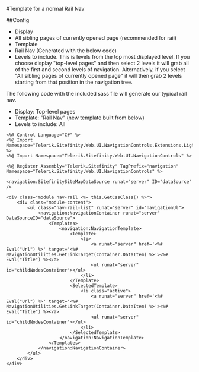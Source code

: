 #Template for a normal Rail Nav

##Config
- Display 
- All sibling pages of currently opened page (recommended for rail)
- Template
- Rail Nav (Generated with the below code)
- Levels to include. This is levels from the top most displayed level. If you choose display "top-level pages" and then select 2 levels it will grab all of the first and second levels of navigation. Alternatively, if you select "All sibling pages of currently opened page" it will then grab 2 levels starting from that position in the navigation tree.

The following code with the included sass file will generate our typical rail nav.
 - Display: Top-level pages
 - Template: "Rail Nav" (new template built from below)
 - Levels to include: All

```ascx
<%@ Control Language="C#" %>
<%@ Import Namespace="Telerik.Sitefinity.Web.UI.NavigationControls.Extensions.LightNavigationControlTemplate" %>
<%@ Import Namespace="Telerik.Sitefinity.Web.UI.NavigationControls" %>

<%@ Register Assembly="Telerik.Sitefinity" TagPrefix="navigation" Namespace="Telerik.Sitefinity.Web.UI.NavigationControls" %>

<navigation:SitefinitySiteMapDataSource runat="server" ID="dataSource" />

<div class="module nav-rail <%= this.GetCssClass() %>">
	<div class="module-content">
		<ul class="nav-rail-list" runat="server" id="navigationUl">
			<navigation:NavigationContainer runat="server" DataSourceID="dataSource">
				<Templates>
					<navigation:NavigationTemplate>
						<Template>
							<li>           
								<a runat="server" href='<%# Eval("Url") %>' target='<%# NavigationUtilities.GetLinkTarget(Container.DataItem) %>'><%# Eval("Title") %></a>          
								<ul runat="server" id="childNodesContainer"></ul>
							</li>                                        
						</Template>
						<SelectedTemplate>
							<li class="active">           
								<a runat="server" href='<%# Eval("Url") %>' target='<%# NavigationUtilities.GetLinkTarget(Container.DataItem) %>'><%# Eval("Title") %></a>          
								<ul runat="server" id="childNodesContainer"></ul>
							</li>                                        
						</SelectedTemplate>
					</navigation:NavigationTemplate>
				</Templates>
			</navigation:NavigationContainer>
		</ul>
	</div>
</div>
```
